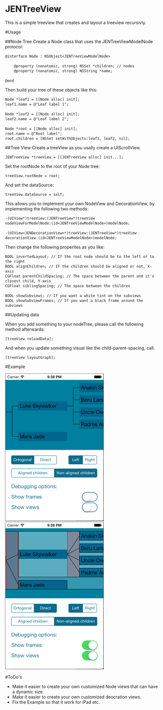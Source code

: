JENTreeView
===========
This is a simple treeview that creates and layout a treeview recursivly. 

#Usage

##Node Tree
Create a Node class that uses the JENTreeViewModelNode protocol: 

    @interface Node : NSObject<JENTreeViewModelNode>
    
        @property (nonatomic, strong) NSSet *children; // nodes
        @property (nonatomic, strong) NSString *name;

    @end  

Then build your tree of these objects like this: 

    Node *leaf1 = [[Node alloc] init];
    leaf1.name = @"Leaf label 1";
    
    Node *leaf2 = [[Node alloc] init];
    leaf2.name = @"Leaf label 2";
    
    Node *root = [[Node alloc] init];
    root.name = @"Root label";
    root.children = [NSSet setWithObjects:leaf1, leaf2, nil];

##Tree View
Create a treeView as you usally create a UIScrollView. 

    JENTreeView *treeView = [[JENTreeView alloc] init...];

Set the rootNode to the root of your Node tree:

    treeView.rootNode = root;
    
And set the dataSource:

    treeView.dataSource = self;
    
This allows you to implement your own NodeView and DecorationView, by implementing the following two methods: 

    -(UIView*)treeView:(JENTreeView*)treeView
    nodeViewForModelNode:(id<JENTreeViewModelNode>)modelNode;

    -(UIView<JENDecorationView>*)treeView:(JENTreeView*)treeView
    decorationView:(id<JENTreeViewModelNode>)modelNode;

Then change the following properites as you like: 

    BOOL invertedLayout; // If the root node should be to the left or to the right
    BOOL alignChildren; // If the children should be aligned or not, X-axis
    CGFloat parentChildSpacing; // The space between the parent and it's closest child, Y-axis
    CGFloat siblingSpacing; // The space between the children
    
    BOOL showSubviews; // If you want a white tint on the subviews 
    BOOL showSubviewFrames; // If you want a black frame around the subviews
    
##Updating data

When you add something to your nodeTree, please call the following method afterwards:

    [treeView reloadData];
    
And when you update something visual like the child-parent-spacing, call:

    [treeView layoutGraph];
    
#Example

![An example](Example/example1.png "Example")
![An example](Example/example_debug1.png "Example")

#ToDo's
* Make it easier to create your own customized Node views that can have a dynamic size. 
* Make it easier to create your own customized deocration views. 
* Fix the Example so that it work for iPad etc. 
